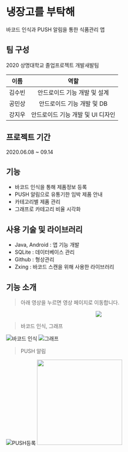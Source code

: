 # 냉장고를 부탁해
바코드 인식과 PUSH 알림을 통한 식품관리 앱

## 팀 구성
2020 상명대학교 졸업프로젝트 개발새발팀

이름|역할
:---:|:---:
김수빈|안드로이드 기능 개발 및 설계
공민상|안드로이드 기능 개발 및 DB
강지우|안드로이드 기능 개발 및 UI 디자인

## 프로젝트 기간
2020.06.08 ~ 09.14

## 기능
- 바코드 인식을 통해 제품정보 등록
- PUSH 알림으로 유통기한 임박 제품 안내
- 카테고리별 제품 관리
- 그래프로 카테고리 비율 시각화

## 사용 기술 및 라이브러리
- Java, Android : 앱 기능 개발
- SQLite : 데이터베이스 관리
- Github : 형상관리
- Zxing : 바코드 스캔을 위해 사용한 라이브러리

## 기능 소개
> 아래 영상을 누르면 영상 페이지로 이동합니다.

<p align="middle"><a href="https://www.youtube.com/embed/fjrPj80BSHs"><img src="https://user-images.githubusercontent.com/31722496/111646552-187e8d80-8845-11eb-8087-4b70bc7f0abb.gif"
 /></a></p>


> 바코드 인식, 그래프

![바코드 인식](https://user-images.githubusercontent.com/31722496/111635193-94bfa380-883a-11eb-9606-51882e61151b.gif "바코드 인식") ![그래프](https://user-images.githubusercontent.com/31722496/111635117-84a7c400-883a-11eb-9642-7879bf16393a.gif "그래프")

> PUSH 알림

![PUSH등록](https://user-images.githubusercontent.com/31722496/111635670-16afcc80-883b-11eb-9161-0a49e2dccfe7.gif "PUSH 알림 등록") <img src="https://user-images.githubusercontent.com/31722496/111635786-36df8b80-883b-11eb-97e1-03b533833dd5.jpg" width="232"/>

